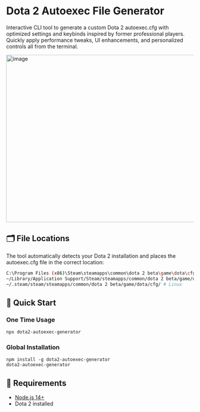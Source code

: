 ﻿# Dota 2 Autoexec File Generator
Interactive CLI tool to generate a custom Dota 2 autoexec.cfg with optimized settings and keybinds inspired by former professional players. Quickly apply performance tweaks, UI enhancements, and personalized controls all from the terminal.

<img width="600" height="450" alt="image" src="https://github.com/user-attachments/assets/c8341cd7-7ca6-4117-a51a-88c8549ee0c8" />

## 🗂️ File Locations  
The tool automatically detects your Dota 2 installation and places the autoexec.cfg file in the correct location:
```bash
C:\Program Files (x86)\Steam\steamapps\common\dota 2 beta\game\dota\cfg\ # Windows
~/Library/Application Support/Steam/steamapps/common/dota 2 beta/game/dota/cfg/ # MacOS
~/.steam/steam/steamapps/common/dota 2 beta/game/dota/cfg/ # Linux
```

## 🚀 Quick Start
### One Time Usage
```bash
npx dota2-autoexec-generator
```

### Global Installation
```
npm install -g dota2-autoexec-generator
dota2-autoexec-generator
```

## 🔧 Requirements

*  [Node.js 14+](https://nodejs.org/en/download)
*  Dota 2 installed

